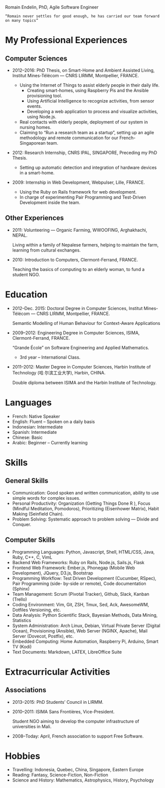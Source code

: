 Romain Endelin,
PhD, Agile Software Engineer

    “Romain never settles for good enough, he has carried our team forward on many topics”

My Professional Experiences
========================

Computer Sciences
-----------------

* 2012–2016: PhD Thesis, on Smart-Home and Ambient Assisted Living,
  Institut Mines-Télécom — CNRS LIRMM, Montpellier, FRANCE.

  - Using the Internet of Things to assist elderly people in their daily life.
    - Creating smart-homes, using Raspberry Pis and the Ansible provisioning tool.
    - Using Artificial Intelligence to recognize activities, from sensor events.
    - Developing a web application to process and visualize activities, using Node.js.
  - Real contacts with elderly people, deployment of our system in nursing homes.
  - Claiming to “Run a research team as a startup”, setting up an agile methodology and remote communication for our French-Singaporean team.

* 2012: Research Internship, CNRS IPAL, SINGAPORE, Preceding my PhD Thesis.

  - Setting up automatic detection and integration of hardware devices in a smart-home.

* 2009: Internship in Web Development, Webpulser, Lille, FRANCE.

  - Using the Ruby on Rails framework for web development.
  - In charge of experimenting Pair Programming and Test-Driven Development inside the team.

Other Experiences
-----------------

* 2011: Volunteering — Organic Farming, WWOOFING, Arghakhachi, NEPAL.

  Living within a family of Nepalese farmers, helping to maintain the farm, learning from cultural exchanges.

* 2010: Introduction to Computers, Clermont-Ferrand, FRANCE.

  Teaching the basics of computing to an elderly woman, to fund a student NGO.

Education
=========

* 2012–Dec. 2015: Doctoral Degree in Computer Sciences, Institut Mines-Télécom — CNRS LIRMM, Montpellier, FRANCE.

  Semantic Modelling of Human Behaviour for Context-Aware Applications

* 2009–2012: Engineering Degree in Computer Sciences, ISIMA, Clermont-Ferrand, FRANCE.

  “Grande École” on Software Engineering and Applied Mathematics.
  - 3rd year – International Class.

* 2011–2012: Master Degree in Computer Sciences, Harbin Institute of Technology (哈 尔滨工业大学), Harbin, CHINA.

  Double diploma between ISIMA and the Harbin Institute of Technology.

Languages
=========

- French: Native Speaker
- English: Fluent – Spoken on a daily basis
- Indonesian: Intermediate
- Spanish: Intermediate
- Chinese: Basic
- Arabic: Beginner – Currently learning

Skills
======

General Skills
--------------

- Communication: Good spoken and written communication, ability to use simple words for complex issues.
- Personal Productivity: Organization (Getting Things Done R ), Focus (Mindful Meditation, Pomodoros), Prioritizing (Eisenhower Matrix), Habit Making (Seinfield Chain).
- Problem Solving: Systematic approach to problem solving — Divide and Conquer.

Computer Skills
---------------

- Programming Languages: Python, Javascript, Shell, HTML/CSS, Java, Ruby, C++, C, VimL
- Backend Web Frameworks: Ruby on Rails, Node.js, Sails.js, Flask
- Frontend Web Framework: Ember.js, Phonegap (Mobile Web Development), JQuery, D3.js, Bootstrap
- Programming Workflow: Test Driven Development (Cucumber, RSpec), Pair Programming (side- by-side or remote), Code documentation (Sphinx)
- Team Management: Scrum (Pivotal Tracker), Github, Slack, Kanban (Trello)
- Coding Environment: Vim, Git, ZSH, Tmux, Sed, Ack, AwesomeWM, Dotfiles Versioning, etc.
- Data Analysis: Python Scientific Stack, Bayesian Methods, Data Mining, Statistics
- System Administration: Arch Linux, Debian, Virtual Private Server (Digital Ocean), Provisioning (Ansible), Web Server (NGINX, Apache), Mail Server (Dovecot, Postfix), etc.
- Embedded Computing: Home Automation, Raspberry Pi, Arduino, Smart TV (Kodi)
- Text Documents: Markdown, LATEX, LibreOffice Suite

Extracurricular Activities
==========================

Associations
------------

* 2013–2015: PhD Students’ Council in LIRMM.

* 2010–2011: ISIMA Sans Frontières, Vice-President.

  Student NGO aiming to develop the computer infrastructure of universities in Mali.

* 2008–Today: April, French association to support Free Software.

Hobbies
=======

- Travelling: Indonesia, Quebec, China, Singapore, Eastern Europe
- Reading: Fantasy, Science-Fiction, Non-Fiction
- Science and History: Mathematics, Astrophysics, History, Psychology
